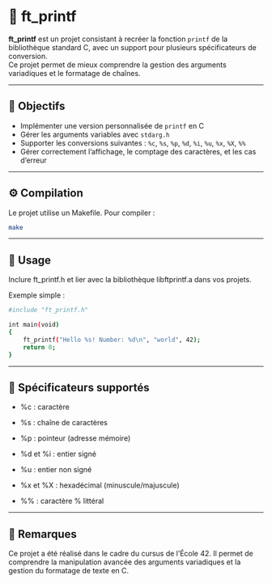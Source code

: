 # 📣 ft_printf

**ft_printf** est un projet consistant à recréer la fonction `printf` de la bibliothèque standard C, avec un support pour plusieurs spécificateurs de conversion.  
Ce projet permet de mieux comprendre la gestion des arguments variadiques et le formatage de chaînes.

---

## 🎯 Objectifs

- Implémenter une version personnalisée de `printf` en C  
- Gérer les arguments variables avec `stdarg.h`  
- Supporter les conversions suivantes : `%c`, `%s`, `%p`, `%d`, `%i`, `%u`, `%x`, `%X`, `%%`  
- Gérer correctement l’affichage, le comptage des caractères, et les cas d’erreur  

---

## ⚙️ Compilation

Le projet utilise un Makefile. Pour compiler :

```bash
make
```

---

## 🚀 Usage
Inclure ft_printf.h et lier avec la bibliothèque libftprintf.a dans vos projets.

Exemple simple :
```bash
#include "ft_printf.h"

int main(void)
{
    ft_printf("Hello %s! Number: %d\n", "world", 42);
    return 0;
}
```

---

## 📄 Spécificateurs supportés
- %c : caractère

- %s : chaîne de caractères

- %p : pointeur (adresse mémoire)

- %d et %i : entier signé

- %u : entier non signé

- %x et %X : hexadécimal (minuscule/majuscule)

- %% : caractère % littéral

---

## 📌 Remarques
Ce projet a été réalisé dans le cadre du cursus de l’École 42.
Il permet de comprendre la manipulation avancée des arguments variadiques et la gestion du formatage de texte en C.

